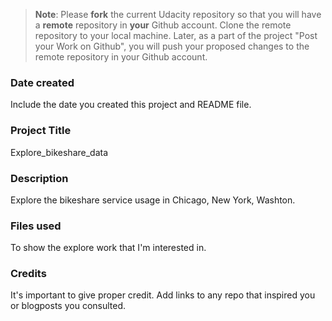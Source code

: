 >**Note**: Please **fork** the current Udacity repository so that you will have a **remote** repository in **your** Github account. Clone the remote repository to your local machine. Later, as a part of the project "Post your Work on Github", you will push your proposed changes to the remote repository in your Github account.

### Date created
Include the date you created this project and README file.

### Project Title
Explore_bikeshare_data

### Description
Explore the bikeshare service usage in Chicago, New York, Washton.

### Files used
To show the explore work that I'm interested in.

### Credits
It's important to give proper credit. Add links to any repo that inspired you or blogposts you consulted.

